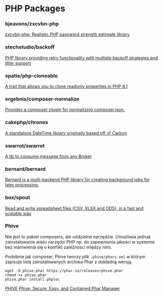# PHP Packages

### bjeavons/zxcvbn-php

[zxcvbn-php: Realistic PHP password strength estimate library](https://github.com/bjeavons/zxcvbn-php)

### stechstudio/backoff

[PHP library providing retry functionality with multiple backoff strategies and jitter support](https://github.com/stechstudio/backoff)

### spatie/php-cloneable

[A trait that allows you to clone readonly properties in PHP 8.1](https://github.com/spatie/php-cloneable)

### ergebnis/composer-normalize

[Provides a composer plugin for normalizing composer.json.](https://github.com/ergebnis/composer-normalize)

### cakephp/chronos

[A standalone DateTime library originally based off of Carbon](https://github.com/cakephp/chronos)

### swarrot/swarrot

[A lib to consume message from any Broker](https://github.com/swarrot/swarrot)

### bernard/bernard

[Bernard is a multi-backend PHP library for creating background jobs for later processing.](https://github.com/bernardphp/bernard)

### box/spout

[Read and write spreadsheet files (CSV, XLSX and ODS), in a fast and scalable way](https://github.com/box/spout)


### Phive

Nie jest to pakiet composera, ale oddzielne narzędzie. Umożliwia jednak zainstalowanie wielu narzędzi PHP np. do zapewnienia jakości w systemie bez martwienia się o konflikt zależności między nimi.

Podobnie jak composer, Phive tworzy plik `.phive/phars.xml` w którym zapisuje listę zainstalowanych archiwa Phar z dokładną wersją.

```
wget -O phive.phar https://phar.io/releases/phive.phar
chmod +x phive.phar
phive.phar install phploc
```

[PHIVE](https://phar.io/)
[Phive: Secure, Easy, and Contained Phar Manager](https://php.watch/articles/phive)
